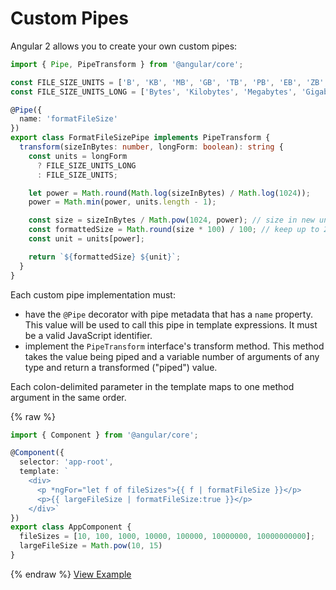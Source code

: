 # Custom Pipes #

Angular 2 allows you to create your own custom pipes:

```typescript
import { Pipe, PipeTransform } from '@angular/core';

const FILE_SIZE_UNITS = ['B', 'KB', 'MB', 'GB', 'TB', 'PB', 'EB', 'ZB', 'YB'];
const FILE_SIZE_UNITS_LONG = ['Bytes', 'Kilobytes', 'Megabytes', 'Gigabytes', 'Pettabytes', 'Exabytes', 'Zettabytes', 'Yottabytes'];

@Pipe({
  name: 'formatFileSize'
})
export class FormatFileSizePipe implements PipeTransform {
  transform(sizeInBytes: number, longForm: boolean): string {
    const units = longForm
      ? FILE_SIZE_UNITS_LONG
      : FILE_SIZE_UNITS;

    let power = Math.round(Math.log(sizeInBytes) / Math.log(1024));
    power = Math.min(power, units.length - 1);

    const size = sizeInBytes / Math.pow(1024, power); // size in new units
    const formattedSize = Math.round(size * 100) / 100; // keep up to 2 decimals
    const unit = units[power];

    return `${formattedSize} ${unit}`;
  }
}
```

Each custom pipe implementation must:

* have the `@Pipe` decorator with pipe metadata that has a `name` property. This value will be used to
call this pipe in template expressions. It must be a valid JavaScript identifier.
* implement the `PipeTransform` interface's transform method. This method takes the value being piped
and a variable number of arguments of any type and return a transformed ("piped") value.

Each colon-delimited parameter in the template maps to one method argument in the same order.

{% raw %}
```typescript
import { Component } from '@angular/core';

@Component({
  selector: 'app-root',
  template: `
    <div>
      <p *ngFor="let f of fileSizes">{{ f | formatFileSize }}</p>
      <p>{{ largeFileSize | formatFileSize:true }}</p>
    </div>`
})
export class AppComponent {
  fileSizes = [10, 100, 1000, 10000, 100000, 10000000, 10000000000];
  largeFileSize = Math.pow(10, 15)
}
```
{% endraw %}
[View Example](http://plnkr.co/edit/XF8NRDK3f7Yt0w1eUJDK?p=preview)
